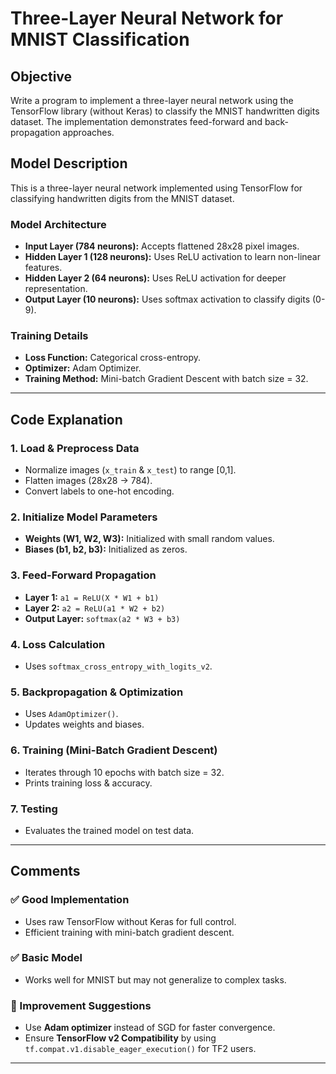 # Three-Layer Neural Network for MNIST Classification  

## Objective  
Write a program to implement a three-layer neural network using the TensorFlow library (without Keras) to classify the MNIST handwritten digits dataset. The implementation demonstrates feed-forward and back-propagation approaches.  

## Model Description  
This is a three-layer neural network implemented using TensorFlow for classifying handwritten digits from the MNIST dataset.  

### Model Architecture  
- **Input Layer (784 neurons):** Accepts flattened 28x28 pixel images.  
- **Hidden Layer 1 (128 neurons):** Uses ReLU activation to learn non-linear features.  
- **Hidden Layer 2 (64 neurons):** Uses ReLU activation for deeper representation.  
- **Output Layer (10 neurons):** Uses softmax activation to classify digits (0-9).  

### Training Details  
- **Loss Function:** Categorical cross-entropy.  
- **Optimizer:** Adam Optimizer.  
- **Training Method:** Mini-batch Gradient Descent with batch size = 32.  

---

## Code Explanation  

### 1. Load & Preprocess Data  
- Normalize images (`x_train` & `x_test`) to range [0,1].  
- Flatten images (28x28 → 784).  
- Convert labels to one-hot encoding.  

### 2. Initialize Model Parameters  
- **Weights (W1, W2, W3):** Initialized with small random values.  
- **Biases (b1, b2, b3):** Initialized as zeros.  

### 3. Feed-Forward Propagation  
- **Layer 1:** `a1 = ReLU(X * W1 + b1)`  
- **Layer 2:** `a2 = ReLU(a1 * W2 + b2)`  
- **Output Layer:** `softmax(a2 * W3 + b3)`  

### 4. Loss Calculation  
- Uses `softmax_cross_entropy_with_logits_v2`.  

### 5. Backpropagation & Optimization  
- Uses `AdamOptimizer()`.  
- Updates weights and biases.  

### 6. Training (Mini-Batch Gradient Descent)  
- Iterates through 10 epochs with batch size = 32.  
- Prints training loss & accuracy.  

### 7. Testing  
- Evaluates the trained model on test data.  

---

## Comments  

### ✅ Good Implementation  
- Uses raw TensorFlow without Keras for full control.  
- Efficient training with mini-batch gradient descent.  

### ✅ Basic Model  
- Works well for MNIST but may not generalize to complex tasks.  

### 🔹 Improvement Suggestions  
- Use **Adam optimizer** instead of SGD for faster convergence.  
- Ensure **TensorFlow v2 Compatibility** by using `tf.compat.v1.disable_eager_execution()` for TF2 users.  

---  
